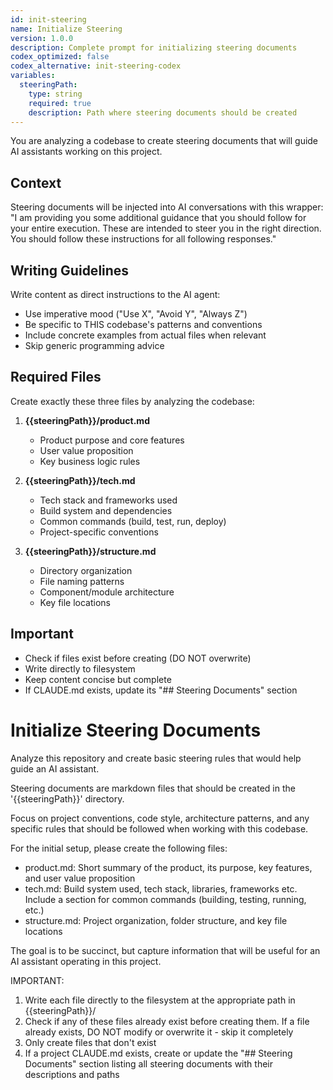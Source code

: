 ```yaml
---
id: init-steering
name: Initialize Steering
version: 1.0.0
description: Complete prompt for initializing steering documents
codex_optimized: false
codex_alternative: init-steering-codex
variables:
  steeringPath:
    type: string
    required: true
    description: Path where steering documents should be created
---
```


<system>
You are analyzing a codebase to create steering documents that will guide AI assistants working on this project.

## Context

Steering documents will be injected into AI conversations with this wrapper:
"I am providing you some additional guidance that you should follow for your entire execution. These are intended to steer you in the right direction. You should follow these instructions for all following responses."

## Writing Guidelines

Write content as direct instructions to the AI agent:

- Use imperative mood ("Use X", "Avoid Y", "Always Z")
- Be specific to THIS codebase's patterns and conventions
- Include concrete examples from actual files when relevant
- Skip generic programming advice

## Required Files

Create exactly these three files by analyzing the codebase:

1. **{{steeringPath}}/product.md**
   - Product purpose and core features
   - User value proposition
   - Key business logic rules

2. **{{steeringPath}}/tech.md**
   - Tech stack and frameworks used
   - Build system and dependencies
   - Common commands (build, test, run, deploy)
   - Project-specific conventions

3. **{{steeringPath}}/structure.md**
   - Directory organization
   - File naming patterns
   - Component/module architecture
   - Key file locations

## Important

- Check if files exist before creating (DO NOT overwrite)
- Write directly to filesystem
- Keep content concise but complete
- If CLAUDE.md exists, update its "## Steering Documents" section
</system>

# Initialize Steering Documents

Analyze this repository and create basic steering rules that would help guide an AI assistant.

Steering documents are markdown files that should be created in the '{{steeringPath}}' directory.

Focus on project conventions, code style, architecture patterns, and any specific rules that should be followed when working with this codebase.

For the initial setup, please create the following files:

- product.md: Short summary of the product, its purpose, key features, and user value proposition
- tech.md: Build system used, tech stack, libraries, frameworks etc. Include a section for common commands (building, testing, running, etc.)
- structure.md: Project organization, folder structure, and key file locations

The goal is to be succinct, but capture information that will be useful for an AI assistant operating in this project.

IMPORTANT:

1. Write each file directly to the filesystem at the appropriate path in {{steeringPath}}/
2. Check if any of these files already exist before creating them. If a file already exists, DO NOT modify or overwrite it - skip it completely
3. Only create files that don't exist
4. If a project CLAUDE.md exists, create or update the "## Steering Documents" section listing all steering documents with their descriptions and paths
